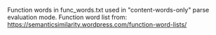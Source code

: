 Function words in func_words.txt used in "content-words-only" parse evaluation mode.
Function word list from: https://semanticsimilarity.wordpress.com/function-word-lists/
